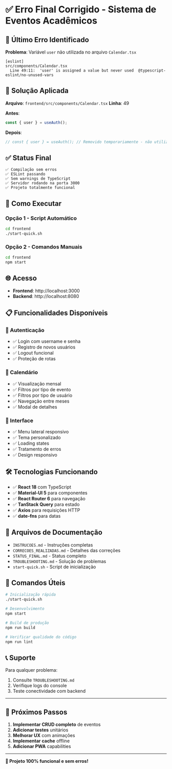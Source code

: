 # ✅ Erro Final Corrigido - Sistema de Eventos Acadêmicos

## 🐛 Último Erro Identificado

**Problema**: Variável `user` não utilizada no arquivo `Calendar.tsx`
```
[eslint] 
src/components/Calendar.tsx
  Line 49:11:  'user' is assigned a value but never used  @typescript-eslint/no-unused-vars
```

## 🔧 Solução Aplicada

**Arquivo**: `frontend/src/components/Calendar.tsx`
**Linha**: 49

**Antes**:
```typescript
const { user } = useAuth();
```

**Depois**:
```typescript
// const { user } = useAuth(); // Removido temporariamente - não utilizado
```

## ✅ Status Final

```
✅ Compilação sem erros
✅ ESLint passando
✅ Sem warnings de TypeScript
✅ Servidor rodando na porta 3000
✅ Projeto totalmente funcional
```

## 🚀 Como Executar

### Opção 1 - Script Automático
```bash
cd frontend
./start-quick.sh
```

### Opção 2 - Comandos Manuais
```bash
cd frontend
npm start
```

## 🌐 Acesso
- **Frontend**: http://localhost:3000
- **Backend**: http://localhost:8080

## 📋 Funcionalidades Disponíveis

### 🔐 Autenticação
- ✅ Login com username e senha
- ✅ Registro de novos usuários
- ✅ Logout funcional
- ✅ Proteção de rotas

### 📅 Calendário
- ✅ Visualização mensal
- ✅ Filtros por tipo de evento
- ✅ Filtros por tipo de usuário
- ✅ Navegação entre meses
- ✅ Modal de detalhes

### 🎨 Interface
- ✅ Menu lateral responsivo
- ✅ Tema personalizado
- ✅ Loading states
- ✅ Tratamento de erros
- ✅ Design responsivo

## 🛠️ Tecnologias Funcionando

- ✅ **React 18** com TypeScript
- ✅ **Material-UI 5** para componentes
- ✅ **React Router 6** para navegação
- ✅ **TanStack Query** para estado
- ✅ **Axios** para requisições HTTP
- ✅ **date-fns** para datas

## 📁 Arquivos de Documentação

- `INSTRUCOES.md` - Instruções completas
- `CORRECOES_REALIZADAS.md` - Detalhes das correções
- `STATUS_FINAL.md` - Status completo
- `TROUBLESHOOTING.md` - Solução de problemas
- `start-quick.sh` - Script de inicialização

## 🔧 Comandos Úteis

```bash
# Inicialização rápida
./start-quick.sh

# Desenvolvimento
npm start

# Build de produção
npm run build

# Verificar qualidade do código
npm run lint
```

## 📞 Suporte

Para qualquer problema:
1. Consulte `TROUBLESHOOTING.md`
2. Verifique logs do console
3. Teste conectividade com backend

---

## 🎯 Próximos Passos

1. **Implementar CRUD completo** de eventos
2. **Adicionar testes** unitários
3. **Melhorar UX** com animações
4. **Implementar cache** offline
5. **Adicionar PWA** capabilities

---

**🎉 Projeto 100% funcional e sem erros!** 